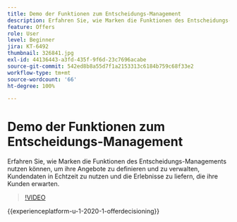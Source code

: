 ```yaml
---
title: Demo der Funktionen zum Entscheidungs-Management
description: Erfahren Sie, wie Marken die Funktionen des Entscheidungs-Managements nutzen können, um ihre Angebote zu definieren und zu verwalten, Kundendaten in Echtzeit zu nutzen und die Erlebnisse zu liefern, die ihre Kunden erwarten.
feature: Offers
role: User
level: Beginner
jira: KT-6492
thumbnail: 326841.jpg
exl-id: 44136443-a3fd-435f-9f6d-23c7696acabe
source-git-commit: 542ed8b8a55d7f1a2153313c6184b759c68f33e2
workflow-type: tm+mt
source-wordcount: '66'
ht-degree: 100%

---
```


# Demo der Funktionen zum Entscheidungs-Management

Erfahren Sie, wie Marken die Funktionen des Entscheidungs-Managements nutzen können, um ihre Angebote zu definieren und zu verwalten, Kundendaten in Echtzeit zu nutzen und die Erlebnisse zu liefern, die ihre Kunden erwarten.

>[!VIDEO](https://video.tv.adobe.com/v/326841?quality=12&learn=on)

{{experienceplatform-u-1-2020-1-offerdecisioning}}

